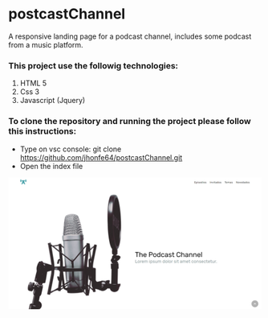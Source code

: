 # postcastChannel


A responsive landing page for a podcast channel, includes some podcast from a music platform.


### This project use the followig technologies:

1. HTML 5
2. Css 3
3. Javascript (Jquery)

### To clone the repository and running the project please follow this instructions:

- Type on vsc console: git clone https://github.com/jhonfe64/postcastChannel.git
- Open the index file



 
![](https://github.com/jhonfe64/postcastChannel/blob/master/podcast.png?raw=true)
